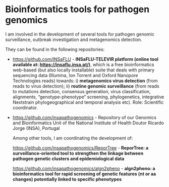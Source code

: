 # Bioinformatics tools for pathogen genomics

I am involved in the development of several tools for pathogen genomic surveillance, outbreak investigation and metagenomics detection. 

They can be found in the following repositories:

 - https://github.com/INSaFLU - **INSaFLU-TELEVIR platform (online tool available at: https://insaflu.insa.pt/)**, which is a free bioinformatics web-based (but also locally installable) suite that deals with primary sequencing data (Illumina, Ion Torrent and Oxford Nanopore Technologies reads) towards: i) **metagenomics virus detection** (from reads to virus detection); ii) **routine genomic surveillance** (from reads to mutations detection, consensus generation, virus classification, alignments, “genotype-phenotype” screening, phylogenetics, integrative Nextstrain phylogeographical and temporal analysis etc). Role: Scientific coordinator.


- https://github.com/insapathogenomics - Repository of our Genomics and Bioinformatics Unit of the National Institute of Health Doutor Ricardo Jorge (INSA), Portugal

  Among other tools, I am coordinating the development of:
  
    https://github.com/insapathogenomics/ReporTree - **ReporTree: a surveillance-oriented tool to strengthen the linkage between pathogen genetic clusters and epidemiological data**
  
  https://github.com/insapathogenomics/algn2pheno - **algn2pheno: a bioinformatics tool for rapid screening of genetic features (nt or aa changes) potentially linked to specific phenotypes**

